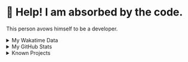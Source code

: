# 🥺 Help! I am absorbed by the code. 

This person avows himself to be a developer.

<details>

<summary>My Wakatime Data</summary>

<!--START_SECTION:waka-->
![Lines of code](https://img.shields.io/badge/From%20Hello%20World%20I%27ve%20Written-8.8%20million%20lines%20of%20code-blue)

**🐱 My GitHub Data** 

> 📦 769.7 kB Used in GitHub's Storage 
 > 
> 🏆 318 Contributions in the Year 2024
 > 
> 🚫 Not Opted to Hire
 > 
> 📜 86 Public Repositories 
 > 
> 🔑 26 Private Repositories 
 > 
**I'm an Early 🐤** 

```text
🌞 Morning                2117 commits        ██████░░░░░░░░░░░░░░░░░░░   24.14 % 
🌆 Daytime                3738 commits        ███████████░░░░░░░░░░░░░░   42.63 % 
🌃 Evening                2840 commits        ████████░░░░░░░░░░░░░░░░░   32.39 % 
🌙 Night                  74 commits          ░░░░░░░░░░░░░░░░░░░░░░░░░   00.84 % 
```
📅 **I'm Most Productive on Wednesday** 

```text
Monday                   1082 commits        ███░░░░░░░░░░░░░░░░░░░░░░   12.34 % 
Tuesday                  1520 commits        ████░░░░░░░░░░░░░░░░░░░░░   17.33 % 
Wednesday                1537 commits        ████░░░░░░░░░░░░░░░░░░░░░   17.53 % 
Thursday                 1254 commits        ████░░░░░░░░░░░░░░░░░░░░░   14.30 % 
Friday                   1306 commits        ████░░░░░░░░░░░░░░░░░░░░░   14.89 % 
Saturday                 1105 commits        ███░░░░░░░░░░░░░░░░░░░░░░   12.60 % 
Sunday                   965 commits         ███░░░░░░░░░░░░░░░░░░░░░░   11.00 % 
```


**I Mostly Code in Go** 

```text
Python                   23 repos            ██████░░░░░░░░░░░░░░░░░░░   23.47 % 
TeX                      6 repos             ██░░░░░░░░░░░░░░░░░░░░░░░   06.12 % 
Swift                    3 repos             █░░░░░░░░░░░░░░░░░░░░░░░░   03.06 % 
Shell                    2 repos             █░░░░░░░░░░░░░░░░░░░░░░░░   02.04 % 
Rust                     2 repos             █░░░░░░░░░░░░░░░░░░░░░░░░   02.04 % 
```




 Last Updated on 02/03/2024 01:10:08 UTC
<!--END_SECTION:waka-->

</details>

<details>
 
 <summary>My GitHub Stats</summary>

[![CDFMLR's github stats](https://github-readme-stats.vercel.app/api?username=cdfmlr&count_private=true&show_icons=true)](https://github.com/anuraghazra/github-readme-stats)
 
</details>

<details>

<summary>Known Projects</summary>

[![Star History Chart](https://api.star-history.com/svg?repos=cdfmlr/pyflowchart,cdfmlr/muvtuber,cdfmlr/crud,cdfmlr/murecom-verse-1,cdfmlr/murecom-intro&type=Date)](https://star-history.com/#cdfmlr/pyflowchart&cdfmlr/muvtuber&cdfmlr/crud&cdfmlr/murecom-verse-1&cdfmlr/murecom-intro&Date)

 </details>
